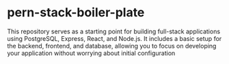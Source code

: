 # pern-stack-boiler-plate
This repository serves as a starting point for building full-stack applications using PostgreSQL, Express, React, and Node.js. It includes a basic setup for the backend, frontend, and database, allowing you to focus on developing your application without worrying about initial configuration
